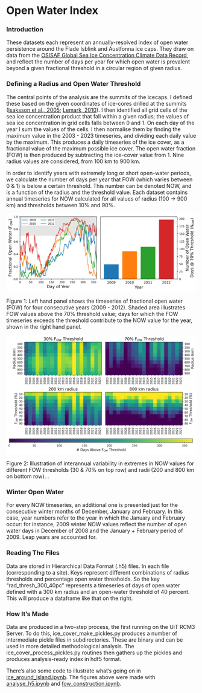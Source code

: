 # Open Water Index

### Introduction

These datasets each represent an annually-resolved index of open water persistence around the Flade Isblink and Austfonna ice caps. They draw on data from the [OSISAF Global Sea Ice Concentration Climate Data Record](http://dx.doi.org/10.15770/EUM_SAF_OSI_0008), and reflect the number of days per year for which open water is prevalent beyond a given fractional threshold in a circular region of given radius.

### Defining a Radius and Open Water Threshold

The central points of the analysis are the summits of the icecaps. I defined these based on the given coordinates of ice-cores drilled at the summits ([Isaksson et al., 2005](https://journals.sagepub.com/doi/pdf/10.1191/0959683605hl820rp); [Lemark, 2010](https://nbi.ku.dk/english/theses/masters-theses/andreas-lemark/A_Lemark_Speciale.pdf)). I then identified all grid cells of the sea ice concentration product that fall within a given radius; the values of sea ice concentration in grid cells falls between 0 and 1. On each day of the year I sum the values of the cells. I then normalise them by finding the maximum value in the 2003 - 2023 timeseries, and dividing each daily value by the maximum. This produces a daily timeseries of the ice cover, as a fractional value of the maximum possible ice cover. The open water fraction (FOW) is then produced by subtracting the ice-cover value from 1. Nine radius values are considered, from 100 km to 900 km. 

In order to identify years with extremely long or short open-water periods, we calculate the number of days per year that FOW (which varies between 0 & 1) is below a certain threshold. This number can be denoted NOW, and is a function of the radius and the threshold value. Each dataset contains annual timeseries for NOW calculated for all values of radius (100 -> 900 km) and thresholds between 10% and 90%. 

![](figures/now_construction.png)

Figure 1: Left hand panel shows the timeseries of fractional open water (FOW) for four consecutive years (2009 - 2012). Shaded area illustrates FOW values above the 70% threshold value; days for which the FOW timeseries exceeds the threshold contribute to the NOW value for the year, shown in the right hand panel. 


![](figures/now_heatmaps.png)

Figure 2: Illustration of interannual variability in extremes in NOW values for different FOW thresholds (30 & 70% on top row) and radii (200 and 800 km on bottom row). . 


### Winter Open Water

For every NOW timeseries, an additional one is presented just for the consecutive winter months of December, January and February. In this case, year numbers refer to the year in which the January and February occur: for instance, 2009 winter NOW values reflect the number of open water days in December of 2008 and the January + February period of 2009. Leap years are accounted for.

### Reading The Files

Data are stored in Hierarchical Data Format (.h5) files. In each file (corresponding to a site). Keys represent different combinations of radius thresholds and percentage open water thresholds. So the key “rad_thresh_300_40pc” represents a timeseries of days of open water defined with a 300 km radius and an open-water threshold of 40 percent. This will produce a dataframe like that on the right.

### How It’s Made

Data are produced in a two-step process, the first running on the UiT RCM3 Server. To do this, ice_cover_make_pickles.py produces a number of intermediate pickle files in subdirectories. These are binary and can be used in more detailed methodological analysis. The ice_cover_process_pickles.py routines then gathers up the pickles and produces analysis-ready index in hdf5 format. 

There’s also some code to illustrate what’s going on in [ice_around_island.ipynb](https://github.com/robbiemallett/open_water_index/blob/main/ice_around_island.ipynb). The figures above were made with [analyse_h5.ipynb](https://github.com/robbiemallett/open_water_index/blob/main/analyse_h5.ipynb) and [fow_construction.ipynb](https://github.com/robbiemallett/open_water_index/blob/main/fow_construction.ipynb).
